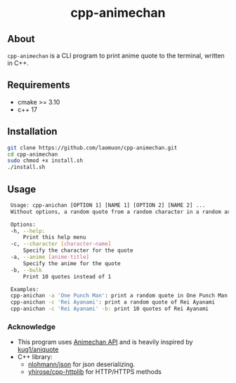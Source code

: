 <h1 align=center>cpp-animechan</h1>

## About
`cpp-animechan` is a CLI program to print anime quote to the terminal, written in C++.

## Requirements
- cmake >= 3.10
- c++ 17

## Installation
```bash
git clone https://github.com/laomuon/cpp-animechan.git
cd cpp-animechan
sudo chmod +x install.sh
./install.sh
```

## Usage
```bash
 Usage: cpp-anichan [OPTION 1] [NAME 1] [OPTION 2] [NAME 2] ...
 Without options, a random quote from a random character in a random anime will be printed

 Options:
 -h, --help:
     Print this help menu
 -c, --character [character-name]
     Specify the character for the quote
 -a, --anime [anime-title]
     Specify the anime for the quote
 -b, --bulk
     Print 10 quotes instead of 1

 Examples:
 cpp-anichan -a 'One Punch Man': print a random quote in One Punch Man
 cpp-anichan -c 'Rei Ayanami': print a random quote of Rei Ayanami
 cpp-anichan -c 'Rei Ayanami' -b: print 10 quotes of Rei Ayanami
```

### Acknowledge
- This program uses [Animechan API](https://github.com/rocktimsaikia/animechan) and is heavily inspired by [kug1/aniquote](https://github.com/kug1/aniquote)
- C++ library:
    * [nlohmann/json](https://github.com/nlohmann/json) for json deserializing.
    * [yhirose/cpp-httplib](https://github.com/yhirose/cpp-httplib) for HTTP/HTTPS methods
